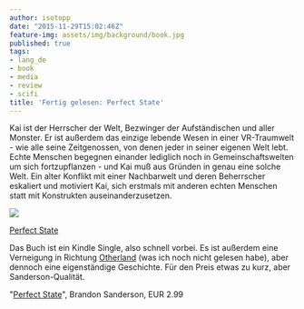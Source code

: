 ```yaml
---
author: isotopp
date: "2015-11-29T15:02:46Z"
feature-img: assets/img/background/book.jpg
published: true
tags:
- lang_de
- book
- media
- review
- scifi
title: 'Fertig gelesen: Perfect State'
---
```

Kai ist der Herrscher der Welt, Bezwinger der Aufständischen und aller Monster. Er ist außerdem das einzige lebende Wesen in einer VR-Traumwelt - wie alle seine Zeitgenossen, von denen jeder in seiner eigenen Welt lebt. Echte Menschen begegnen einander lediglich noch in Gemeinschaftswelten um sich fortzupflanzen - und Kai muß aus Gründen in genau eine solche Welt. Ein alter Konflikt mit einer Nachbarwelt und deren Beherrscher eskaliert und motiviert Kai, sich erstmals mit anderen echten Menschen statt mit Konstrukten auseinanderzusetzen.

[![](/uploads/2015/11/perfect-state.jpg)](https://www.amazon.de/Perfect-State-Kindle-Single-English-ebook/dp/B00UZSTXL4)

[Perfect State](https://www.amazon.de/Perfect-State-Kindle-Single-English-ebook/dp/B00UZSTXL4)

Das Buch ist ein Kindle Single, also schnell vorbei. Es ist außerdem eine Verneigung in Richtung [Otherland](https://en.wikipedia.org/wiki/Otherland) (was ich noch nicht gelesen habe), aber dennoch eine eigenständige Geschichte. Für den Preis etwas zu kurz, aber Sanderson-Qualität.


"[Perfect State](https://www.amazon.de/Perfect-State-Kindle-Single-English-ebook/dp/B00UZSTXL4)", Brandon Sanderson, EUR 2.99
